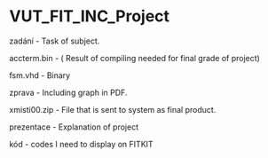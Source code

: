 # VUT_FIT_INC_Project


zadání - Task of subject.

accterm.bin - ( Result of compiling needed for final grade of project)

fsm.vhd - Binary

zprava - Including graph in PDF.

xmisti00.zip - File that is sent to system as final product.

prezentace - Explanation of project

kód - codes I need to display on FITKIT
